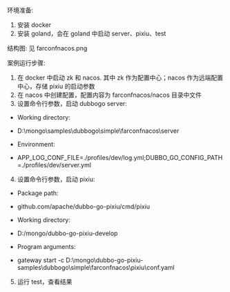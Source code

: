 环境准备:
1. 安装 docker
2. 安装 goland，会在 goland 中启动 server、pixiu、test

结构图:
见 farconfnacos.png

案例运行步骤:
1. 在 docker 中启动 zk 和 nacos. 其中 zk 作为配置中心；nacos 作为远端配置中心，存储 pixiu 的启动参数
2. 在 nacos 中创建配置，配置内容为 farconfnacos/nacos 目录中文件
3. 设置命令行参数，启动 dubbogo server:
- Working directory:
- D:\mongo\samples\dubbogo\simple\farconfnacos\server

- Environment:
- APP_LOG_CONF_FILE=./profiles/dev/log.yml;DUBBO_GO_CONFIG_PATH=./profiles/dev/server.yml

4. 设置命令行参数，启动 pixiu:
- Package path:
- github.com/apache/dubbo-go-pixiu/cmd/pixiu

- Working directory:
- D:/mongo/dubbo-go-pixiu-develop

- Program arguments:
- gateway start -c D:\mongo\dubbo-go-pixiu-samples\dubbogo\simple\farconfnacos\pixiu\conf.yaml

5. 运行 test，查看结果